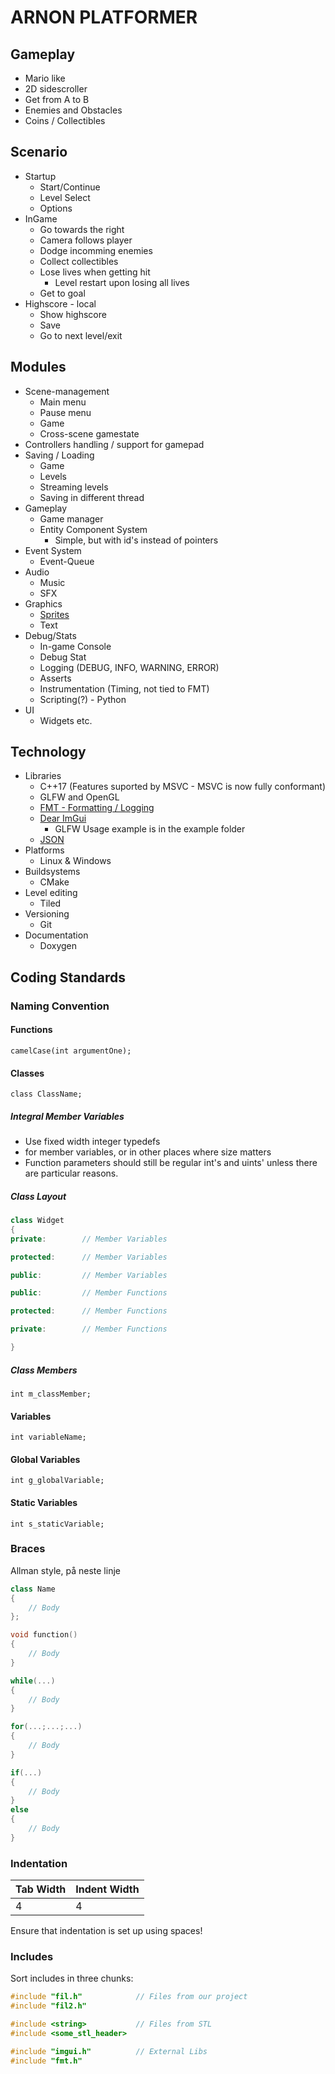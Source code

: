 # ARNON PLATFORMER

## Gameplay
* Mario like
* 2D sidescroller
* Get from A to B
* Enemies and Obstacles
* Coins / Collectibles

## Scenario
* Startup
    * Start/Continue
    * Level Select
    * Options
* InGame
    * Go towards the right
    * Camera follows player
    * Dodge incomming enemies
    * Collect collectibles
    * Lose lives when getting hit
        * Level restart upon losing all lives
    * Get to goal
* Highscore - local
    * Show highscore
    * Save
    * Go to next level/exit

## Modules
* Scene-management
    * Main menu
    * Pause menu
    * Game
    * Cross-scene gamestate
* Controllers handling / support for gamepad
* Saving / Loading
    * Game
    * Levels
    * Streaming levels
    * Saving in different thread
* Gameplay
    * Game manager
    * Entity Component System
        * Simple, but with id's instead of pointers
* Event System
    * Event-Queue
* Audio
    * Music
    * SFX
* Graphics
    * [Sprites](https://kenney.nl/assets)
    * Text
* Debug/Stats
    * In-game Console
    * Debug Stat
    * Logging (DEBUG, INFO, WARNING, ERROR)
    * Asserts
    * Instrumentation (Timing, not tied to FMT)
    * Scripting(?) - Python
* UI
    * Widgets etc.

## Technology
* Libraries
    * C++17 (Features suported by MSVC - MSVC is now fully conformant)
    * GLFW and OpenGL
    * [FMT - Formatting / Logging](https://github.com/fmtlib/fmt)
    * [Dear ImGui](https://github.com/ocornut/imgui)
        * GLFW Usage example is in the example folder
    * [JSON](https://github.com/nlohmann/json)
* Platforms
    * Linux & Windows
* Buildsystems
    * CMake
* Level editing
    * Tiled
* Versioning
    * Git
* Documentation
    * Doxygen

## Coding Standards

### Naming Convention

#### Functions

`camelCase(int argumentOne);`

#### Classes

`class ClassName;`

##### Integral Member Variables
* Use fixed width integer typedefs
* for member variables, or in other places where size matters
* Function parameters should still be regular int's and uints' unless there are particular reasons.

##### Class Layout
```C++
class Widget
{
private:        // Member Variables

protected:      // Member Variables

public:         // Member Variables

public:         // Member Functions

protected:      // Member Functions

private:        // Member Functions

}
```

##### Class Members

`int m_classMember;`

#### Variables

`int variableName;`

#### Global Variables

`int g_globalVariable;`

#### Static Variables

`int s_staticVariable;`

### Braces

Allman style, på neste linje

```C++
class Name
{
    // Body
};

void function()
{
    // Body
}

while(...)
{
    // Body
}

for(...;...;...)
{
    // Body
}

if(...)
{
    // Body
}
else
{
    // Body
}
```

### Indentation

| Tab Width | Indent Width |
| --------  | --------     |
| 4         | 4            |

Ensure that indentation is set up using spaces!

### Includes

Sort includes in three chunks:

```C++
#include "fil.h"            // Files from our project
#include "fil2.h"

#include <string>           // Files from STL
#include <some_stl_header>

#include "imgui.h"          // External Libs
#include "fmt.h"
```
